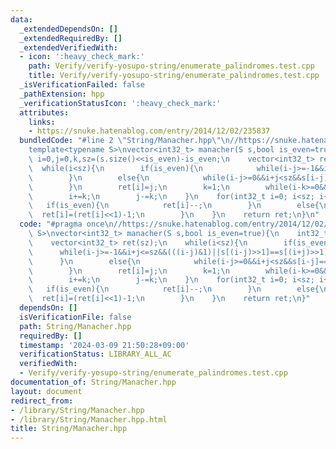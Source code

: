 ```yaml
---
data:
  _extendedDependsOn: []
  _extendedRequiredBy: []
  _extendedVerifiedWith:
  - icon: ':heavy_check_mark:'
    path: Verify/verify-yosupo-string/enumerate_palindromes.test.cpp
    title: Verify/verify-yosupo-string/enumerate_palindromes.test.cpp
  _isVerificationFailed: false
  _pathExtension: hpp
  _verificationStatusIcon: ':heavy_check_mark:'
  attributes:
    links:
    - https://snuke.hatenablog.com/entry/2014/12/02/235837
  bundledCode: "#line 2 \"String/Manacher.hpp\"\n//https://snuke.hatenablog.com/entry/2014/12/02/235837\n\
    template<typename S>\nvector<int32_t> manacher(S s,bool is_even=true){\n    int32_t\
    \ i=0,j=0,k,sz=(s.size()<<is_even)-is_even;\n    vector<int32_t> ret(sz);\n  \
    \  while(i<sz){\n        if(is_even){\n            while(i-j>=-1&&i+j<=sz&&(((i-j)&1)||s[(i-j)>>1]==s[(i+j)>>1]))j++;\n\
    \        }\n        else{\n            while(i-j>=0&&i+j<sz&&s[i-j]==s[i+j])j++;\n\
    \        }\n        ret[i]=j;\n        k=1;\n        while(i-k>=0&&k+ret[i-k]<j){ret[i+k]=ret[i-k];k++;}\n\
    \        i+=k;\n        j-=k;\n    }\n    for(int32_t i=0; i<sz; i++){\n     \
    \   if(is_even){\n            ret[i]--;\n        }\n        else{\n          \
    \  ret[i]=(ret[i]<<1)-1;\n        }\n    }\n    return ret;\n}\n"
  code: "#pragma once\n//https://snuke.hatenablog.com/entry/2014/12/02/235837\ntemplate<typename\
    \ S>\nvector<int32_t> manacher(S s,bool is_even=true){\n    int32_t i=0,j=0,k,sz=(s.size()<<is_even)-is_even;\n\
    \    vector<int32_t> ret(sz);\n    while(i<sz){\n        if(is_even){\n      \
    \      while(i-j>=-1&&i+j<=sz&&(((i-j)&1)||s[(i-j)>>1]==s[(i+j)>>1]))j++;\n  \
    \      }\n        else{\n            while(i-j>=0&&i+j<sz&&s[i-j]==s[i+j])j++;\n\
    \        }\n        ret[i]=j;\n        k=1;\n        while(i-k>=0&&k+ret[i-k]<j){ret[i+k]=ret[i-k];k++;}\n\
    \        i+=k;\n        j-=k;\n    }\n    for(int32_t i=0; i<sz; i++){\n     \
    \   if(is_even){\n            ret[i]--;\n        }\n        else{\n          \
    \  ret[i]=(ret[i]<<1)-1;\n        }\n    }\n    return ret;\n}"
  dependsOn: []
  isVerificationFile: false
  path: String/Manacher.hpp
  requiredBy: []
  timestamp: '2024-03-09 21:50:28+09:00'
  verificationStatus: LIBRARY_ALL_AC
  verifiedWith:
  - Verify/verify-yosupo-string/enumerate_palindromes.test.cpp
documentation_of: String/Manacher.hpp
layout: document
redirect_from:
- /library/String/Manacher.hpp
- /library/String/Manacher.hpp.html
title: String/Manacher.hpp
---
```

